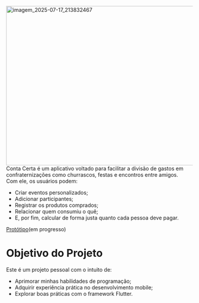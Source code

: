 <img width="560" height="430" alt="imagem_2025-07-17_213832467" src="https://github.com/user-attachments/assets/bf88eafa-4f06-4521-b2ae-f3c63cfeb318" />\
Conta Certa é um aplicativo voltado para facilitar a divisão de gastos em confraternizações como churrascos, festas e encontros entre amigos.\
Com ele, os usuários podem:
- Criar eventos personalizados;
- Adicionar participantes;
- Registrar os produtos comprados;
- Relacionar quem consumiu o quê;
- E, por fim, calcular de forma justa quanto cada pessoa deve pagar.


[Protótipo](https://www.figma.com/design/H1k957TT1cHE1KEv42gzfp/Conta-Certa?node-id=0-1&t=CoS5ZL7tUImQsi5Q-1)(em progresso)

# Objetivo do Projeto
Este é um projeto pessoal com o intuito de:
- Aprimorar minhas habilidades de programação;
- Adquirir experiência prática no desenvolvimento mobile;
- Explorar boas práticas com o framework Flutter.
